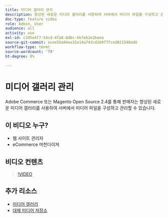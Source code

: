 ```yaml
---
title: 미디어 갤러리 관리
description: 향상된 새로운 미디어 갤러리를 사용하여 서버에서 미디어 파일을 구성하고 관리하는 방법을 알아봅니다.
doc-type: feature video
role: Admin, User
audience: all
activity: use
exl-id: c245e4f7-54cd-4fa8-8d6c-6b7eb2e2beea
source-git-commit: acee5ba84ea32e14a743cd269f77ced821548ad6
workflow-type: tm+mt
source-wordcount: '79'
ht-degree: 0%

---
```


# 미디어 갤러리 관리

Adobe Commerce 또는 Magento Open Source 2.4를 통해 판매자는 향상된 새로운 미디어 갤러리를 사용하여 서버에서 미디어 파일을 구성하고 관리할 수 있습니다.

## 이 비디오 누구?

- 웹 사이트 관리자
- eCommerce 머천다이저

## 비디오 컨텐츠

>[!VIDEO](https://video.tv.adobe.com/v/343785?quality=12&learn=on)

## 추가 리소스

- [미디어 갤러리](https://docs.magento.com/user-guide/cms/media-gallery.html)
- [대체 미디어 저장소](https://docs.magento.com/user-guide/system/media-storage.html)
